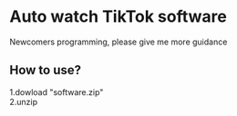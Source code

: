 # Auto watch TikTok software
Newcomers programming, please give me more guidance
## How to use?
  1.dowload "software.zip"<br>
  2.unzip
